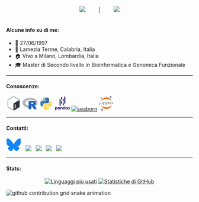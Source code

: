 <div align="center">
<div align="center">
<a title="English" href="./README.md"><kbd><img width="30px" src="https://flagicons.lipis.dev/flags/4x3/gb.svg"></kbd></a>
&nbsp; 
&nbsp; 
&nbsp;
&nbsp; 
|
&nbsp; 
&nbsp;
&nbsp;
&nbsp;
<a title="Italiano" href="./README.it.md"><kbd><img width="30px" src="https://flagicons.lipis.dev/flags/4x3/it.svg"></kbd></a> 
</div>
</div>
<br>

#### Alcune info su di me:

* 🎂 27/06/1997
* 📍 Lamezia Terme, Calabria, Italia
* 🏠 Vivo a Milano, Lombardia, Italia
* 🎓 Master di Secondo livello in Bioinformatica e Genomica Funzionale

_______________________________________

#### Conoscenze:

<p align="left"> 
  <a title="Bash" href="https://www.gnu.org/software/bash/" target="_blank" rel="noreferrer"><img src="https://raw.githubusercontent.com/devicons/devicon/master/icons/bash/bash-original.svg" alt="bash" width="40" height="40"/></a> 
  <a title="R" href="https://www.r-project.org/" target="_blank" rel="noreferrer"><img src="https://github.com/devicons/devicon/blob/master/icons/r/r-original.svg" alt="R" width="40" /></a> 
  <a title="Python" href="https://www.python.org" target="_blank" rel="noreferrer"><img src="https://raw.githubusercontent.com/devicons/devicon/master/icons/python/python-original.svg" alt="python" width="40" /></a> 
  <a title="Pandas" href="https://pandas.pydata.org/" target="_blank" rel="noreferrer"><img src="https://raw.githubusercontent.com/devicons/devicon/master/icons/pandas/pandas-original-wordmark.svg" alt="pandas" width="40" height="40"/></a> 
  <a title="Seaborn" href="https://seaborn.pydata.org/" target="_blank" rel="noreferrer"><img src="https://seaborn.pydata.org/_images/logo-mark-lightbg.svg" alt="seaborn" width="48" height="40"/></a> 
  <a title="https://jupyter.org/" href="https://scikit-learn.org/" target="_blank" rel="noreferrer"><img src="https://github.com/devicons/devicon/blob/master/icons/jupyter/jupyter-original-wordmark.svg" alt="jupyter" width="40" height="40"/></a>  
</p>  

_______________________________________


#### Contatti:

<p align="left">
<a title="Bluesky" href="https://bsky.app/profile/redoctorok97.bsky.social"><img width="40" src="https://github.com/matomo-org/matomo-icons/blob/master/src/socials/bsky.app.svg"></a> 
&nbsp;                                                                                          
<a title="mstdn.science " href="https://mstdn.science/@redoctorok97"><img width="34" src="https://github.com/matomo-org/matomo-icons/blob/master/src/socials/mastodon.social.svg"></a> 
&nbsp;   
<a title="GitHub" href="https://github.com/ugoiannacchero"><img width="43" src="https://img.icons8.com/color-glass/48/github--v1.png"></a> 
&nbsp; 
<a title="LinkedIn" href="https://www.linkedin.com/in/ugo-maria-iannacchero-92314b211"><img width="36" src="https://github.com/matomo-org/matomo-icons/blob/master/src/socials/linkedin.com.png"></a>
&nbsp;                                                                                 
<a title="E-Mail" href="mailto:ugo.iannacchero@itb.cnr.it"><img width="38" src="https://www.svgrepo.com/show/313130/email.svg"></a>
&nbsp; 
</p>

____________________________________________________________________________________________________________________________________________________________________________________

#### Stats:
<p align="center">
<a href="https://github.com/ugoiannacchero" align="left"><img src="https://github-readme-stats.vercel.app/api/top-langs/?username=ugoiannacchero&langs_count=10&title_color=a855f7&text_color=ffffff&icon_color=a855f7&bg_color=181824&hide_border=true&locale=en&custom_title=Top%20%Languages" alt="Linguaggi più usati" /></a>
<a href="http://www.github.com/ugoiannacchero"><img src="https://github-readme-stats.vercel.app/api?username=ugoiannacchero&show_icons=true&hide=&count_private=true&title_color=a855f7&text_color=ffffff&icon_color=a855f7&bg_color=181824&hide_border=true&show_icons=true" alt="Statistiche di GitHub" /></a>
</p>

<picture>
  <source media="(prefers-color-scheme: dark)" srcset="https://raw.githubusercontent.com/ugoiannacchero/ugoiannacchero/output/github-contribution-grid-snake-dark.svg">
  <source media="(prefers-color-scheme: light)" srcset="https://raw.githubusercontent.com/ugoiannacchero/ugoiannacchero/github-contribution-grid-snake.svg">
  <img alt="github contribution grid snake animation" src="https://raw.githubusercontent.com/ugoiannacchero/ugoiannacchero/output/github-contribution-grid-snake.svg">
</picture>
